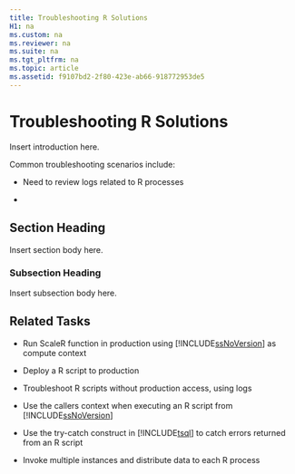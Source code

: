 ```yaml
---
title: Troubleshooting R Solutions
H1: na
ms.custom: na
ms.reviewer: na
ms.suite: na
ms.tgt_pltfrm: na
ms.topic: article
ms.assetid: f9107bd2-2f80-423e-ab66-918772953de5
---
```

# Troubleshooting R Solutions
  Insert introduction here.  
  
 Common troubleshooting scenarios include:  
  
-   Need to review logs related to R processes  
  
-  
  
## Section Heading  
 Insert section body here.  
  
### Subsection Heading  
 Insert subsection body here.  
  
##  <a name="bkmk_RelatedTasks"></a> Related Tasks  
  
-   Run ScaleR function in production using [!INCLUDE[ssNoVersion](../../Topics/TopicNameContainA/includes/ssNoVersion_md.md)] as compute context  
  
-   Deploy a R script to production  
  
-   Troubleshoot R scripts without production access, using logs  
  
-   Use the callers context when executing an R script from [!INCLUDE[ssNoVersion](../../Topics/TopicNameContainA/includes/ssNoVersion_md.md)]  
  
-   Use the try-catch construct in [!INCLUDE[tsql](../../Topics/TopicNameContainA/includes/tsql_md.md)] to catch errors returned from an R script  
  
-   Invoke multiple instances and distribute data to each R process  
  
  